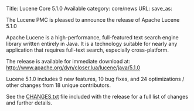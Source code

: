 Title: Lucene Core 5.1.0 Available
category: core/news
URL: 
save_as: 

The Lucene PMC is pleased to announce the release of Apache Lucene 5.1.0

Apache Lucene is a high-performance, full-featured text search engine
library written entirely in Java. It is a technology suitable for nearly
any application that requires full-text search, especially cross-platform.

The release is available for immediate download at:
 <http://www.apache.org/dyn/closer.lua/lucene/java/5.1.0>

Lucene 5.1.0 includes 9 new features, 10 bug fixes, and 24 optimizations / other
changes from 18 unique contributors.

See the [CHANGES.txt](/core/5_1_0/changes/Changes.html) file included with the
release for a full list of changes and further details.

